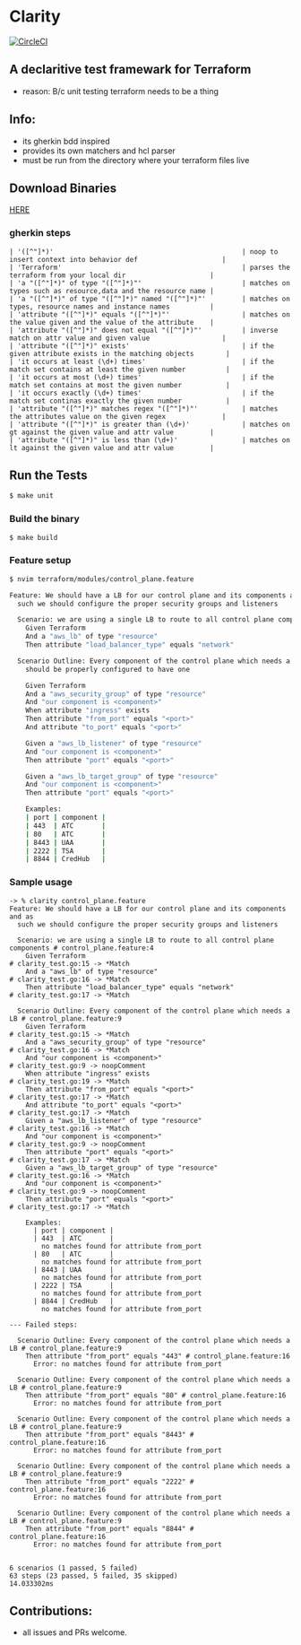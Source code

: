 # Clarity
[![CircleCI](https://circleci.com/gh/xchapter7x/clarity.svg?style=svg)](https://circleci.com/gh/xchapter7x/clarity)

## A declaritive test framewark for Terraform
- reason: B/c unit testing terraform needs to be a thing

## Info:
- its gherkin bdd inspired
- provides its own matchers and hcl parser
- must be run from the directory where your terraform files live

## Download Binaries
[HERE](https://github.com/xchapter7x/clarity/releases/latest)

### gherkin steps
	| '([^"]*)'                                               | noop to insert context into behavior def                     |
	| 'Terraform'                                             | parses the terraform from your local dir                     |
	| 'a "([^"]*)" of type "([^"]*)"'                         | matches on types such as resource,data and the resource name |
	| 'a "([^"]*)" of type "([^"]*)" named "([^"]*)"'         | matches on types, resource names and instance names          |
	| 'attribute "([^"]*)" equals "([^"]*)"'                  | matches on the value given and the value of the attribute    |
	| 'attribute "([^"]*)" does not equal "([^"]*)"'          | inverse match on attr value and given value                  |
	| 'attribute "([^"]*)" exists'                            | if the given attribute exists in the matching objects        |
	| 'it occurs at least (\d+) times'                        | if the match set contains at least the given number          |
	| 'it occurs at most (\d+) times'                         | if the match set contains at most the given number           |
	| 'it occurs exactly (\d+) times'                         | if the match set continas exactly the given number           |
	| 'attribute "([^"]*)" matches regex "([^"]*)"'           | matches the attributes value on the given regex              |
	| 'attribute "([^"]*)" is greater than (\d+)'             | matches on gt against the given value and attr value         |
	| 'attribute "([^"]*)" is less than (\d+)'                | matches on lt against the given value and attr value         |

## Run the Tests
```bash
$ make unit
```

### Build the binary
```bash
$ make build
```

### Feature setup
```bash
$ nvim terraform/modules/control_plane.feature

Feature: We should have a LB for our control plane and its components and as
  such we should configure the proper security groups and listeners

  Scenario: we are using a single LB to route to all control plane components
    Given Terraform
    And a "aws_lb" of type "resource"
    Then attribute "load_balancer_type" equals "network"

  Scenario Outline: Every component of the control plane which needs a LB
    should be properly configured to have one

    Given Terraform
    And a "aws_security_group" of type "resource"
    And "our component is <component>"
    When attribute "ingress" exists
    Then attribute "from_port" equals "<port>"
    And attribute "to_port" equals "<port>"

    Given a "aws_lb_listener" of type "resource"
    And "our component is <component>"
    Then attribute "port" equals "<port>"

    Given a "aws_lb_target_group" of type "resource"
    And "our component is <component>"
    Then attribute "port" equals "<port>"

    Examples:
    | port | component |
    | 443  | ATC       |
    | 80   | ATC       |
    | 8443 | UAA       |
    | 2222 | TSA       |
    | 8844 | CredHub   |
```

### Sample usage
```
-> % clarity control_plane.feature
Feature: We should have a LB for our control plane and its components and as
  such we should configure the proper security groups and listeners

  Scenario: we are using a single LB to route to all control plane components # control_plane.feature:4
    Given Terraform                                                           # clarity_test.go:15 -> *Match
    And a "aws_lb" of type "resource"                                         # clarity_test.go:16 -> *Match
    Then attribute "load_balancer_type" equals "network"                      # clarity_test.go:17 -> *Match

  Scenario Outline: Every component of the control plane which needs a LB # control_plane.feature:9
    Given Terraform                                                       # clarity_test.go:15 -> *Match
    And a "aws_security_group" of type "resource"                         # clarity_test.go:16 -> *Match
    And "our component is <component>"                                    # clarity_test.go:9 -> noopComment
    When attribute "ingress" exists                                       # clarity_test.go:19 -> *Match
    Then attribute "from_port" equals "<port>"                            # clarity_test.go:17 -> *Match
    And attribute "to_port" equals "<port>"                               # clarity_test.go:17 -> *Match
    Given a "aws_lb_listener" of type "resource"                          # clarity_test.go:16 -> *Match
    And "our component is <component>"                                    # clarity_test.go:9 -> noopComment
    Then attribute "port" equals "<port>"                                 # clarity_test.go:17 -> *Match
    Given a "aws_lb_target_group" of type "resource"                      # clarity_test.go:16 -> *Match
    And "our component is <component>"                                    # clarity_test.go:9 -> noopComment
    Then attribute "port" equals "<port>"                                 # clarity_test.go:17 -> *Match

    Examples:
      | port | component |
      | 443  | ATC       |
        no matches found for attribute from_port
      | 80   | ATC       |
        no matches found for attribute from_port
      | 8443 | UAA       |
        no matches found for attribute from_port
      | 2222 | TSA       |
        no matches found for attribute from_port
      | 8844 | CredHub   |
        no matches found for attribute from_port

--- Failed steps:

  Scenario Outline: Every component of the control plane which needs a LB # control_plane.feature:9
    Then attribute "from_port" equals "443" # control_plane.feature:16
      Error: no matches found for attribute from_port

  Scenario Outline: Every component of the control plane which needs a LB # control_plane.feature:9
    Then attribute "from_port" equals "80" # control_plane.feature:16
      Error: no matches found for attribute from_port

  Scenario Outline: Every component of the control plane which needs a LB # control_plane.feature:9
    Then attribute "from_port" equals "8443" # control_plane.feature:16
      Error: no matches found for attribute from_port

  Scenario Outline: Every component of the control plane which needs a LB # control_plane.feature:9
    Then attribute "from_port" equals "2222" # control_plane.feature:16
      Error: no matches found for attribute from_port

  Scenario Outline: Every component of the control plane which needs a LB # control_plane.feature:9
    Then attribute "from_port" equals "8844" # control_plane.feature:16
      Error: no matches found for attribute from_port


6 scenarios (1 passed, 5 failed)
63 steps (23 passed, 5 failed, 35 skipped)
14.033302ms
```

## Contributions:
- all issues and PRs welcome.
